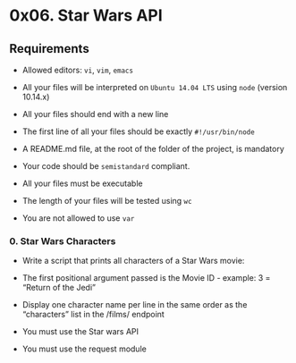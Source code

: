 # 0x06. Star Wars API

## Requirements

* Allowed editors: ```vi```, ```vim```, ```emacs```

* All your files will be interpreted on ```Ubuntu 14.04 LTS``` using ```node``` (version 10.14.x)

* All your files should end with a new line

* The first line of all your files should be exactly ```#!/usr/bin/node```

* A README.md file, at the root of the folder of the project, is mandatory

* Your code should be ```semistandard``` compliant.

* All your files must be executable

* The length of your files will be tested using ```wc```

* You are not allowed to use ```var```

### 0. Star Wars Characters

* Write a script that prints all characters of a Star Wars movie:

* The first positional argument passed is the Movie ID - example: 3 = “Return of the Jedi”

* Display one character name per line in the same order as the “characters” list in the /films/ endpoint

* You must use the Star wars API

* You must use the request module
